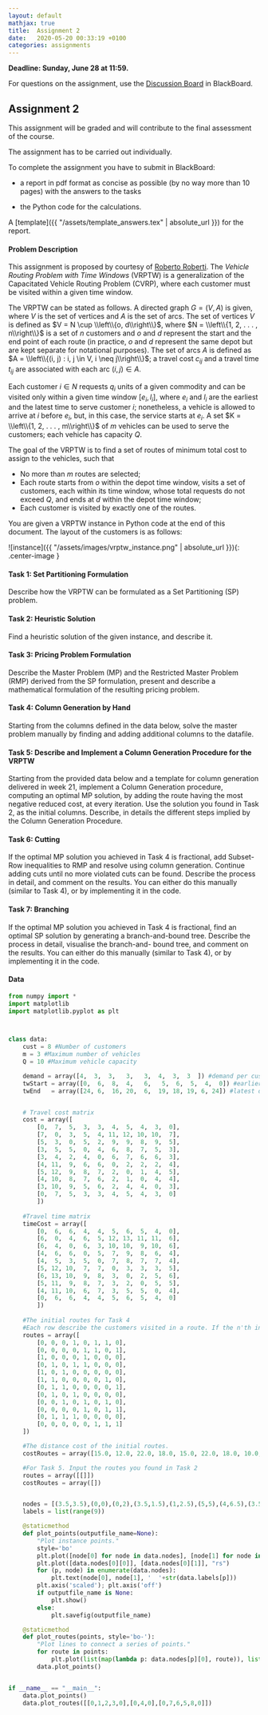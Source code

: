 ```yaml
---
layout: default
mathjax: true
title:  Assignment 2
date:   2020-05-20 00:33:19 +0100
categories: assignments 
---
```


**Deadline: Sunday, June 28 at 11:59.** 

For questions on the assignment, use the [Discussion
Board](https://e-learn.sdu.dk/webapps/discussionboard/do/forum?action=list_threads&course_id=_414555_1&nav=discussion_board_entry&conf_id=_349156_1&forum_id=_215600_1)
in BlackBoard.

## Assignment 2

This assignment will be graded and will contribute to the final
assessment of the course.

The assignment has to be carried out individually.

To complete the assignment you have to submit in BlackBoard:

- a report in pdf format as concise as possible (by no way more than 10 pages) with the answers to the tasks

- the Python code for the calculations.

A [template]({{ "/assets/template_answers.tex"
| absolute_url }}) for the report.


#### Problem Description

This assignment is proposed by courtesy of
[Roberto Roberti](https://research.vu.nl/en/persons/roberto-roberti).
The *Vehicle Routing Problem with Time Windows* (VRPTW) is a
generalization of the Capacitated Vehicle Routing Problem (CVRP), where
each customer must be visited within a given time window.  

The VRPTW can be stated as follows. A directed graph $G = (V, A)$ is
given, where $V$ is the set of vertices and $A$ is the set of
arcs. The set of vertices $V$ is defined as $V = N \cup \\left\\{o,
d\\right\\}$, where $N = \\left\\{1, 2, . . . , n\\right\\}$ is a set
of $n$ customers and $o$ and $d$ represent the start and the end point
of each route (in practice, $o$ and $d$ represent the same depot but
are kept separate for notational purposes). The set of arcs $A$ is
defined as $A = \\left\\{(i, j) : i, j \in V, i \neq j\\right\\}$; a travel cost
$c_{ij}$ and a travel time $t_{ij}$ are associated with each arc $(i,
j) \in A$.


Each customer $i \in N$ requests $q_i$ units of a given commodity and
can be visited only within a given time window $[e_i, l_i]$, where $e_i$
and $l_i$ are the earliest and the latest time to serve customer $i$;
nonetheless, a vehicle is allowed to arrive at $i$ before $e_i$, but, in
this case, the service starts at $e_i$. A set $K = \\left\\{1, 2, . . . , m\\right\\}$
of $m$ vehicles can be used to serve the customers; each vehicle has
capacity $Q$.  


The goal of the VRPTW is to find a set of routes of minimum total cost
to assign to the vehicles, such that
- No more than $m$ routes are selected; 
- Each route starts from $o$ within the depot time window, visits a set
of customers, each within its time window, whose total requests do not
exceed $Q$, and ends at $d$ within the depot time window; 
- Each customer is visited by exactly one of the routes.  


You are given a VRPTW instance in Python code at the end of this
document. The layout of the customers is as follows:


![instance]({{ "/assets/images/vrptw_instance.png" | absolute_url }}){: .center-image }







#### Task 1: Set Partitioning Formulation

Describe how the VRPTW can be formulated as a Set Partitioning (SP)
problem.


#### Task 2: Heuristic Solution

Find a heuristic solution of the given instance, and describe it.



#### Task 3: Pricing Problem Formulation

Describe the Master Problem (MP) and the Restricted Master Problem (RMP)
derived from the SP formulation, present and describe a mathematical
formulation of the resulting pricing problem.


#### Task 4: Column Generation by Hand

Starting from the columns defined in the data below, solve the master
problem manually by finding and adding additional columns to the
datafile.

#### Task 5: Describe and Implement a Column Generation Procedure for the VRPTW

Starting from the provided data below and a template for column generation
delivered in week 21, implement a Column Generation procedure, computing
an optimal MP solution, by adding the route having the most negative
reduced cost, at every iteration. Use the solution you found in Task 2,
as the initial columns. Describe, in details the different steps implied
by the Column Generation Procedure.

#### Task 6: Cutting

If the optimal MP solution you achieved in Task 4 is fractional, add
Subset-Row inequalities to RMP and resolve using column
generation. Continue adding cuts until no more violated cuts can be
found. Describe the process in detail, and comment on the results.  You
can either do this manually (similar to Task 4), or by implementing it
in the code. 


#### Task 7: Branching 

If the optimal MP solution you achieved in Task 4 is fractional, find an
optimal SP solution by generating a branch-and-bound tree. Describe the
process in detail, visualise the branch-and- bound tree, and comment on
the results.  You can either do this manually (similar to Task 4), or by
implementing it in the code.


#### Data


```python
from numpy import *
import matplotlib
import matplotlib.pyplot as plt



class data: 
    cust = 8 #Number of customers
    m = 3 #Maximum number of vehicles
    Q = 10 #Maximum vehicle capacity

    demand = array([4,  3,  3,   3,   3,  4,  3,  3  ]) #demand per customer
    twStart = array([0,  6,  8,  4,   6,   5,  6,  5,  4,  0]) #earlierst delivery time
    twEnd   = array([24, 6,  16, 20,  6,  19, 18, 19, 6, 24]) #latest delivery time


    # Travel cost matrix
    cost = array([
        [0,  7,  5,  3,  3,  4,  5,  4,  3,  0],
        [7,  0,  3,  5,  4, 11, 12, 10, 10,  7],
        [5,  3,  0,  5,  2,  9,  9,  8,  9,  5],
        [3,  5,  5,  0,  4,  6,  8,  7,  5,  3],
        [3,  4,  2,  4,  0,  6,  7,  6,  6,  3],
        [4, 11,  9,  6,  6,  0,  2,  2,  2,  4],
        [5, 12,  9,  8,  7,  2,  0,  1,  4,  5],
        [4, 10,  8,  7,  6,  2,  1,  0,  4,  4],
        [3, 10,  9,  5,  6,  2,  4,  4,  0,  3],
        [0,  7,  5,  3,  3,  4,  5,  4,  3,  0]
        ])
    
    #Travel time matrix
    timeCost = array([
        [0,  6,  6,  4,  4,  5,  6,  5,  4,  0],
        [6,  0,  4,  6,  5, 12, 13, 11, 11,  6],
        [6,  4,  0,  6,  3, 10, 10,  9, 10,  6],
        [4,  6,  6,  0,  5,  7,  9,  8,  6,  4],
        [4,  5,  3,  5,  0,  7,  8,  7,  7,  4],
        [5, 12, 10,  7,  7,  0,  3,  3,  3,  5],
        [6, 13, 10,  9,  8,  3,  0,  2,  5,  6],
        [5, 11,  9,  8,  7,  3,  2,  0,  5,  5],
        [4, 11, 10,  6,  7,  3,  5,  5,  0,  4],
        [0,  6,  6,  4,  4,  5,  6,  5,  4,  0]
        ])
  
    #The initial routes for Task 4
    #Each row describe the customers visited in a route. If the n'th index in a row is '1.0', then the route visits customer n.
    routes = array([
        [0, 0, 0, 1, 0, 1, 1, 0],
        [0, 0, 0, 0, 1, 1, 0, 1],
        [1, 0, 0, 0, 1, 0, 0, 0],
        [0, 1, 0, 1, 1, 0, 0, 0],
        [1, 0, 1, 0, 0, 0, 0, 0],
        [1, 1, 0, 0, 0, 0, 1, 0],
        [0, 1, 1, 0, 0, 0, 0, 1],
        [0, 1, 0, 1, 0, 0, 0, 0],
        [0, 0, 1, 0, 1, 0, 1, 0],
        [0, 0, 0, 0, 1, 0, 1, 1],
        [0, 1, 1, 1, 0, 0, 0, 0],
        [0, 0, 0, 0, 0, 1, 1, 1]
    ])

    #The distance cost of the initial routes.
    costRoutes = array([15.0, 12.0, 22.0, 18.0, 15.0, 22.0, 18.0, 10.0, 15.0, 11.0, 13.0, 12.0])

    #For Task 5. Input the routes you found in Task 2
    routes = array([[]])
    costRoutes = array([])


    nodes = [(3.5,3.5),(0,0),(0,2),(3.5,1.5),(1,2.5),(5,5),(4,6.5),(3.5,5.5),(6,4)]
    labels = list(range(9))

    @staticmethod
    def plot_points(outputfile_name=None):
        "Plot instance points."
        style='bo'
        plt.plot([node[0] for node in data.nodes], [node[1] for node in data.nodes], style)
        plt.plot([data.nodes[0][0]], [data.nodes[0][1]], "rs")
        for (p, node) in enumerate(data.nodes):
            plt.text(node[0], node[1], '  '+str(data.labels[p]))
        plt.axis('scaled'); plt.axis('off')
        if outputfile_name is None:
            plt.show()
        else:
            plt.savefig(outputfile_name)

    @staticmethod
    def plot_routes(points, style='bo-'):
        "Plot lines to connect a series of points."
        for route in points:
            plt.plot(list(map(lambda p: data.nodes[p][0], route)), list(map(lambda p: data.nodes[p][1], route)), style)
        data.plot_points()


if __name__ == "__main__":
    data.plot_points()
    data.plot_routes([[0,1,2,3,0],[0,4,0],[0,7,6,5,8,0]])
```


